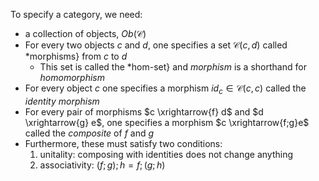 To specify a category, we need: 
- a collection of objects, $Ob(\mathcal{C})$
- For every two objects $c$ and $d$, one specifies a set $\mathcal{C}(c,d)$ 
  called *morphisms} from $c$ to $d$
  - This set is called the *hom-set} and *morphism* is a shorthand for 
    *homomorphism*
- For every object $c$ one specifies a morphism $id_c \in \mathcal{C}(c,c)$ 
  called the *identity morphism*
- For every pair of morphisms $c \xrightarrow{f} d$ and $d \xrightarrow{g} e$, 
  one specifies a morphism $c \xrightarrow{f;g}e$ called the *composite* of $f$ 
  and $g$
- Furthermore, these must satisfy two conditions:
    1. unitality: composing with identities does not change anything
    2. associativity: $(f;g);h = f;(g;h)$